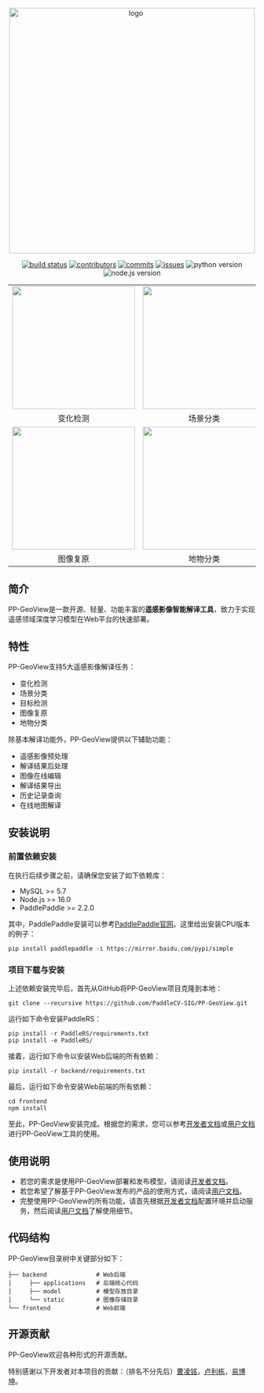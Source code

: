<div align="center">
    <p align="center">
        <img src="https://user-images.githubusercontent.com/78073130/198640332-3edba236-db03-4eb0-b803-90a1053e87f3.png" alt="logo" width="500" />
    </p>

[![build status](https://github.com/PaddleCV-SIG/PP-GeoView/actions/workflows/build.yml/badge.svg?branch=develop)](https://github.com/PaddleCV-SIG/PP-GeoView/actions)
[![contributors](https://img.shields.io/github/contributors/PaddleCV-SIG/PP-GeoView?color=9ea)](https://github.com/PaddleCV-SIG/PP-GeoView/graphs/contributors)
[![commits](https://img.shields.io/github/commit-activity/m/PaddleCV-SIG/PP-GeoView?color=3af)](https://github.com/PaddleCV-SIG/PP-GeoView/commits)
[![issues](https://img.shields.io/github/issues/PaddleCV-SIG/PP-GeoView?color=9cc)](https://github.com/PaddleCV-SIG/PP-GeoView/issues)
![python version](https://img.shields.io/badge/python-3.7+-orange.svg)
![node.js version](https://img.shields.io/badge/nodejs-16+-orange.svg)

</div>

<div align="center">
<table>
    <tr>
        <td><img src="https://user-images.githubusercontent.com/21275753/199176961-97466391-6cea-4a11-999a-78b8b0e0d602.gif", width="250"></td>
        <td><img src="https://user-images.githubusercontent.com/21275753/199176518-c3e63a6d-f96b-4c8d-bc2e-932d7fb9c324.gif", width="250"></td>
        <td><img src="https://user-images.githubusercontent.com/21275753/199176786-0cc5156d-b0e9-4922-a555-737af5555a49.gif", width="250"></td>
    <tr>
    <tr>
        <td align="center">变化检测</td>
        <td align="center">场景分类</td>
        <td align="center">目标检测</td>
    <tr>
    <tr>
        <td><img src="https://user-images.githubusercontent.com/21275753/199176761-ac67b553-309c-4d3a-90cc-31ffe3c8522a.gif", width="250"></td>
        <td><img src="https://user-images.githubusercontent.com/21275753/199175092-cf640078-868e-4633-aca0-e5b69971bc75.gif", width="250"></td>
        <td><img src="https://user-images.githubusercontent.com/90198481/198829346-67e8945d-d587-4feb-a9cb-dc787e267114.png", width="250"></td>
    <tr>
    <tr>
        <td align="center">图像复原</td>
        <td align="center">地物分类</td>
        <td align="center">在线地图</td>
    <tr>
</table>
</div>

## 简介

PP-GeoView是一款开源、轻量、功能丰富的**遥感影像智能解译工具**，致力于实现遥感领域深度学习模型在Web平台的快速部署。

## 特性

PP-GeoView支持5大遥感影像解译任务：

- 变化检测
- 场景分类
- 目标检测
- 图像复原
- 地物分类

除基本解译功能外，PP-GeoView提供以下辅助功能：

- 遥感影像预处理
- 解译结果后处理
- 图像在线编辑
- 解译结果导出
- 历史记录查询
- 在线地图解译

## 安装说明

### 前置依赖安装

在执行后续步骤之前，请确保您安装了如下依赖库：

- MySQL >= 5.7
- Node.js >= 16.0
- PaddlePaddle >= 2.2.0

其中，PaddlePaddle安装可以参考[PaddlePaddle官网](https://www.paddlepaddle.org.cn/)。这里给出安装CPU版本的例子：

```shell
pip install paddlepaddle -i https://mirror.baidu.com/pypi/simple
```

### 项目下载与安装

上述依赖安装完毕后，首先从GitHub将PP-GeoView项目克隆到本地：

```shell
git clone --recursive https://github.com/PaddleCV-SIG/PP-GeoView.git
```

运行如下命令安装PaddleRS：

```shell
pip install -r PaddleRS/requirements.txt
pip install -e PaddleRS/
```

接着，运行如下命令以安装Web后端的所有依赖：

```shell
pip install -r backend/requirements.txt
```

最后，运行如下命令安装Web前端的所有依赖：

```shell
cd frontend
npm install
```

至此，PP-GeoView安装完成。根据您的需求，您可以参考[开发者文档](./docs/dev.md)或[用户文档](./docs/user.md)进行PP-GeoView工具的使用。

## 使用说明

- 若您的需求是使用PP-GeoView部署和发布模型，请阅读[开发者文档](./docs/dev.md)。
- 若您希望了解基于PP-GeoView发布的产品的使用方式，请阅读[用户文档](./docs/user.md)。
- 完整使用PP-GeoView的所有功能，请首先根据[开发者文档](./docs/dev.md)配置环境并启动服务，然后阅读[用户文档](./docs/user.md)了解使用细节。

## 代码结构

PP-GeoView目录树中关键部分如下：

``` plain
├── backend              # Web后端
│     ├── applications   # 后端核心代码
│     ├── model          # 模型存放目录
│     └── static         # 图像存储目录
└── frontend             # Web前端
```

## 开源贡献

PP-GeoView欢迎各种形式的开源贡献。

特别感谢以下开发者对本项目的贡献：（排名不分先后）[曹凌铭](https://github.com/terayco)，[卢利栋](https://github.com/jscslld)，[易博坤](https://github.com/yibaikuai)。
